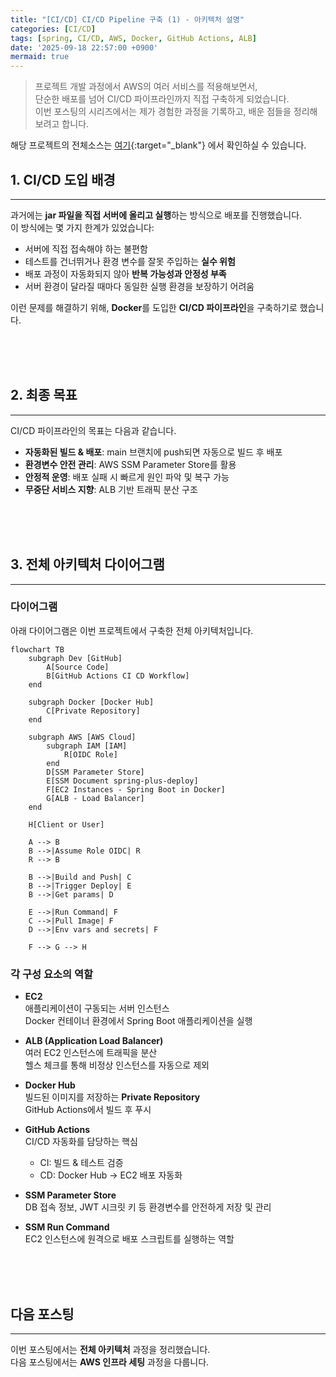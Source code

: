 ```yaml
---
title: "[CI/CD] CI/CD Pipeline 구축 (1) - 아키텍처 설명"
categories: [CI/CD]
tags: [spring, CI/CD, AWS, Docker, GitHub Actions, ALB]
date: '2025-09-18 22:57:00 +0900'
mermaid: true
---
```


> 프로젝트 개발 과정에서 AWS의 여러 서비스를 적용해보면서, \
> 단순한 배포를 넘어 CI/CD 파이프라인까지 직접 구축하게 되었습니다. \
> 이번 포스팅의 시리즈에서는 제가 경험한 과정을 기록하고, 배운 점들을 정리해보려고 합니다.

해당 프로젝트의 전체소스는 [여기](https://github.com/younghunkimm/sparta-spring-plus){:target="_blank"} 에서 확인하실 수 있습니다.

## 1. CI/CD 도입 배경
---

과거에는 **jar 파일을 직접 서버에 올리고 실행**하는 방식으로 배포를 진행했습니다.  
이 방식에는 몇 가지 한계가 있었습니다:

- 서버에 직접 접속해야 하는 불편함
- 테스트를 건너뛰거나 환경 변수를 잘못 주입하는 **실수 위험**
- 배포 과정이 자동화되지 않아 **반복 가능성과 안정성 부족**
- 서버 환경이 달라질 때마다 동일한 실행 환경을 보장하기 어려움

이런 문제를 해결하기 위해, **Docker**를 도입한 **CI/CD 파이프라인**을 구축하기로 했습니다.

<br>
<br>
<br>

## 2. 최종 목표
---

CI/CD 파이프라인의 목표는 다음과 같습니다.

- **자동화된 빌드 & 배포**: main 브랜치에 push되면 자동으로 빌드 후 배포  
- **환경변수 안전 관리**: AWS SSM Parameter Store를 활용  
- **안정적 운영**: 배포 실패 시 빠르게 원인 파악 및 복구 가능  
- **무중단 서비스 지향**: ALB 기반 트래픽 분산 구조  

<br>
<br>
<br>

## 3. 전체 아키텍처 다이어그램
---

### 다이어그램

아래 다이어그램은 이번 프로젝트에서 구축한 전체 아키텍처입니다.  

```mermaid
flowchart TB
    subgraph Dev [GitHub]
        A[Source Code]
        B[GitHub Actions CI CD Workflow]
    end

    subgraph Docker [Docker Hub]
        C[Private Repository]
    end

    subgraph AWS [AWS Cloud]
        subgraph IAM [IAM]
            R[OIDC Role]
        end
        D[SSM Parameter Store]
        E[SSM Document spring-plus-deploy]
        F[EC2 Instances - Spring Boot in Docker]
        G[ALB - Load Balancer]
    end

    H[Client or User]

    A --> B
    B -->|Assume Role OIDC| R
    R --> B

    B -->|Build and Push| C
    B -->|Trigger Deploy| E
    B -->|Get params| D

    E -->|Run Command| F
    C -->|Pull Image| F
    D -->|Env vars and secrets| F

    F --> G --> H
```

### 각 구성 요소의 역할

- **EC2**  
  애플리케이션이 구동되는 서버 인스턴스  
  Docker 컨테이너 환경에서 Spring Boot 애플리케이션을 실행  

- **ALB (Application Load Balancer)**  
  여러 EC2 인스턴스에 트래픽을 분산  
  헬스 체크를 통해 비정상 인스턴스를 자동으로 제외  

- **Docker Hub**  
  빌드된 이미지를 저장하는 **Private Repository**  
  GitHub Actions에서 빌드 후 푸시  

- **GitHub Actions**  
  CI/CD 자동화를 담당하는 핵심  
  - CI: 빌드 & 테스트 검증  
  - CD: Docker Hub → EC2 배포 자동화  

- **SSM Parameter Store**  
  DB 접속 정보, JWT 시크릿 키 등 환경변수를 안전하게 저장 및 관리  

- **SSM Run Command**  
  EC2 인스턴스에 원격으로 배포 스크립트를 실행하는 역할  

<br>
<br>
<br>

## 다음 포스팅
---

이번 포스팅에서는 **전체 아키텍처** 과정을 정리했습니다.  
다음 포스팅에서는 **AWS 인프라 세팅** 과정을 다룹니다.
